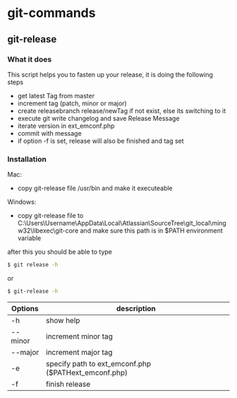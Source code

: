 # git-commands
## git-release

### What it does

This script helps you to fasten up your release, it is doing the following steps

 - get latest Tag from master
 - increment tag (patch, minor or major)
 - create releasebranch release/newTag if not exist, else its switching to it
 - execute git write changelog and save Release Message
 - iterate version in ext_emconf.php
 - commit with message
 - if option -f is set, release will also be finished and tag set

### Installation

Mac:
 - copy git-release file /usr/bin and make it executeable

Windows:
 - copy git-release file to C:\Users\Username\AppData\Local\Atlassian\SourceTree\git_local\mingw32\libexec\git-core and make sure this path is in $PATH environment variable

after this you should be able to type
```sh
$ git release -h
```
or
```sh
$ git-release -h
```

| Options | description |
| ------ | ------ |
| \-h | show help |
| \-\-minor | increment minor tag |
| \-\-major | increment major tag |
| \-e | specify path to ext_emconf.php ($PATHext_emconf.php) |
| \-f | finish release |
